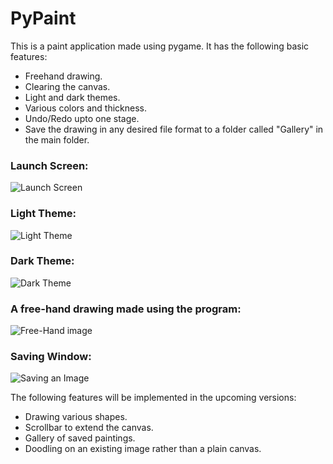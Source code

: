 # PyPaint

This is a paint application made using pygame. It has the following basic features:
- Freehand drawing.
- Clearing the canvas.
- Light and dark themes.
- Various colors and thickness.
- Undo/Redo upto one stage.
- Save the drawing in any desired file format to a folder called "Gallery" in the main folder.

### Launch Screen:
![Launch Screen](https://user-images.githubusercontent.com/95877599/150361420-6bf910dd-b5e9-4c36-a94c-856c50f98c31.png)

### Light Theme:
![Light Theme](https://user-images.githubusercontent.com/95877599/150361542-0462cc0b-dd11-42e7-9938-b4a4d88e2609.png)

### Dark Theme:
![Dark Theme](https://user-images.githubusercontent.com/95877599/150361563-0e16c38e-85c4-4cd9-9a6f-b7a55c755683.png)

### A free-hand drawing made using the program:
![Free-Hand image](https://user-images.githubusercontent.com/95877599/150361595-9df40b4d-4aea-4d82-ae91-e2ad802be292.png)

### Saving Window:
![Saving an Image](https://user-images.githubusercontent.com/95877599/150361580-6885fc8a-d978-4ff9-9a55-3fe7bb156e9d.png)

The following features will be implemented in the upcoming versions:
- Drawing various shapes.
- Scrollbar to extend the canvas.
- Gallery of saved paintings.
- Doodling on an existing image rather than a plain canvas.
